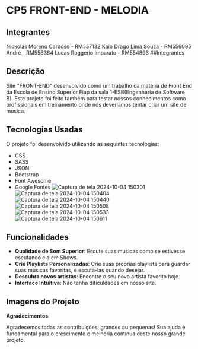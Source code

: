 # CP5 FRONT-END - MELODIA

## Integrantes

Nickolas Moreno Cardoso - RM557132
Kaio Drago Lima Souza - RM556095  
André - RM556384
Lucas Roggerio Imparato - RM554896
##Integrantes

## Descrição

Site "FRONT-END" desenvolvido como um trabalho da matéria de Front End da Escola de Ensino Superior Fiap da sala 1-ESB(Engenharia de Software B). Este projeto foi feito também para testar nossos conhecimentos como profissionais em treinamento onde nós deveriamos tentar criar um site de musica.
  
## Tecnologias Usadas

O projeto foi desenvolvido utilizando as seguintes tecnologias:

- CSS
- SASS
- JSON
- Bootstrap
- Font Awesome
- Google Fontes
![Captura de tela 2024-10-04 150301](https://github.com/user-attachments/assets/8a098ea1-b040-4236-b1be-220392e9ccdd)
![Captura de tela 2024-10-04 150404](https://github.com/user-attachments/assets/1c454612-b118-4ee9-8ed6-ad33c17b8e97)
![Captura de tela 2024-10-04 150440](https://github.com/user-attachments/assets/c8698cf3-183e-4e8a-bfd6-20ddc4957ce2)
![Captura de tela 2024-10-04 150508](https://github.com/user-attachments/assets/16cadb55-9b1c-4bc1-9210-5587a2d25780)
![Captura de tela 2024-10-04 150533](https://github.com/user-attachments/assets/6a868d91-5583-4466-a260-c9a33bbfe4f8)
![Captura de tela 2024-10-04 150611](https://github.com/user-attachments/assets/bb2084b8-868f-4e6e-aae9-d95525f76625)

## Funcionalidades
- **Qualidade de Som Superior**: Escute suas musicas como se estivesse escutando ela em Shows.
- **Crie Playlists Personalizadas**: Crie suas proprias playlists para guardar suas musicas favoritas, e escuta-las quando desejar.
- **Descubra novos artistas**: Encontre o seu novo artista favorito hoje.
- **Interface Intuitiva**: Não tenha dificuldades em nosso site.

## Imagens do Projeto

**Agradecimentos**

Agradecemos todas as contribuições, grandes ou pequenas! Sua ajuda é fundamental para o crescimento e melhoria contínua deste nosso grande projeto.

